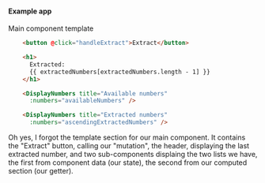 #### Example app

Main component template

```html
    <button @click="handleExtract">Extract</button>

    <h1>
      Extracted:
      {{ extractedNumbers[extractedNumbers.length - 1] }}
    </h1>

    <DisplayNumbers title="Available numbers"
      :numbers="availableNumbers" />

    <DisplayNumbers title="Extracted numbers"
      :numbers="ascendingExtractedNumbers" />
```

<aside class="notes">
Oh yes, I forgot the template section for our main component.
It contains the "Extract" button, calling our "mutation",
the header, displaying the last extracted number,
and two sub-components displaing the two lists we have,
the first from component data (our state),
the second from our computed section (our getter).
</aside>
